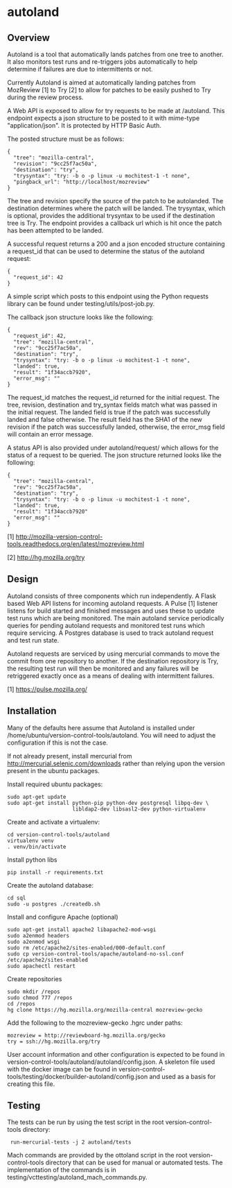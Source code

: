 autoland
========

Overview
--------

Autoland is a tool that automatically lands patches from one tree to another.
It also monitors test runs and re-triggers jobs automatically to help determine
if failures are due to intermittents or not.

Currently Autoland is aimed at automatically landing patches from MozReview [1]
to Try [2] to allow for patches to be easily pushed to Try during the review
process.

A Web API is exposed to allow for try requests to be made at /autoland. This
endpoint expects a json structure to be posted to it with mime-type
"application/json". It is protected by HTTP Basic Auth.

The posted structure must be as follows:


    {
      "tree": "mozilla-central",
      "revision": "9cc25f7ac50a",
      "destination": "try",
      "trysyntax": "try: -b o -p linux -u mochitest-1 -t none",
      "pingback_url": "http://localhost/mozreview"
    }


The tree and revision specify the source of the patch to be autolanded. The
destination determines where the patch will be landed. The trysyntax, which is
optional, provides the additional trysyntax to be used if the destination tree
is Try. The endpoint provides a callback url which is hit once the patch has
been attempted to be landed.

A successful request returns a 200 and a json encoded structure containing a
request_id that can be used to determine the status of the autoland request:


    {
      "request_id": 42
    }


A simple script which posts to this endpoint using the Python requests library
can be found under testing/utils/post-job.py.

The callback json structure looks like the following:


    {
      "request_id": 42,
      "tree": "mozilla-central",
      "rev": "9cc25f7ac50a",
      "destination": "try",
      "trysyntax": "try: -b o -p linux -u mochitest-1 -t none",
      "landed": true,
      "result": "1f34accb7920",
      "error_msg": ""
    }


The request_id matches the request_id returned for the initial request. The
tree, revision, destination and try_syntax fields match what was passed in the
initial request. The landed field is true if the patch was successfully landed
and false otherwise. The result field has the SHA1 of the new revision if the
patch was successfully landed, otherwise, the error_msg field will contain
an error message.

A status API is also provided under autoland/request/<id> which allows for the
status of a request to be queried. The json structure returned looks like the
following:


    {
      "tree": "mozilla-central",
      "rev": "9cc25f7ac50a",
      "destination": "try",
      "trysyntax": "try: -b o -p linux -u mochitest-1 -t none",
      "landed": true,
      "result": "1f34accb7920"
      "error_msg": ""
    }


[1] http://mozilla-version-control-tools.readthedocs.org/en/latest/mozreview.html

[2] http://hg.mozilla.org/try


Design
------

Autoland consists of three components which run independently. A Flask based
Web API listens for incoming autoland requests. A Pulse [1] listener listens
for build started and finished messages and uses these to update test runs
which are being monitored. The main autoland service periodically queries for
pending autoland requests and monitored test runs which require servicing. A
Postgres database is used to track autoland request and test run state.

Autoland requests are serviced by using mercurial commands to move the commit
from one repository to another. If the destination repository is Try, the
resulting test run will then be monitored and any failures will be retriggered
exactly once as a means of dealing with intermittent failures.

[1] https://pulse.mozilla.org/

Installation
------------

Many of the defaults here assume that Autoland is installed under
/home/ubuntu/version-control-tools/autoland. You will need to adjust the
configuration if this is not the case.

If not already present, install mercurial from
http://mercurial.selenic.com/downloads rather than relying upon the version
present in the ubuntu packages.

Install required ubuntu packages:

    sudo apt-get update
    sudo apt-get install python-pip python-dev postgresql libpq-dev \
                         libldap2-dev libsasl2-dev python-virtualenv

Create and activate a virtualenv:

    cd version-control-tools/autoland
    virtualenv venv
    . venv/bin/activate

Install python libs

    pip install -r requirements.txt

Create the autoland database:

    cd sql
    sudo -u postgres ./createdb.sh

Install and configure Apache (optional)

    sudo apt-get install apache2 libapache2-mod-wsgi
    sudo a2enmod headers
    sudo a2enmod wsgi
    sudo rm /etc/apache2/sites-enabled/000-default.conf
    sudo cp version-control-tools/apache/autoland-no-ssl.conf /etc/apache2/sites-enabled
    sudo apachectl restart

Create repositories

    sudo mkdir /repos
    sudo chmod 777 /repos
    cd /repos
    hg clone https://hg.mozilla.org/mozilla-central mozreview-gecko

Add the following to the mozreview-gecko .hgrc under paths:

    mozreview = http://reviewboard-hg.mozilla.org/gecko
    try = ssh://hg.mozilla.org/try

User account information and other configuration is expected to be found in
version-control-tools/autoland/autoland/config.json. A skeleton file used with
the docker image can be found in
version-control-tools/testing/docker/builder-autoland/config.json
and used as a basis for creating this file.


Testing
-------

The tests can be run by using the test script in the root version-control-tools
directory:

     run-mercurial-tests -j 2 autoland/tests

Mach commands are provided by the ottoland script in the root
version-control-tools directory that can be used for manual or automated tests.
The implementation of the commands is in
testing/vcttesting/autoland_mach_commands.py.
